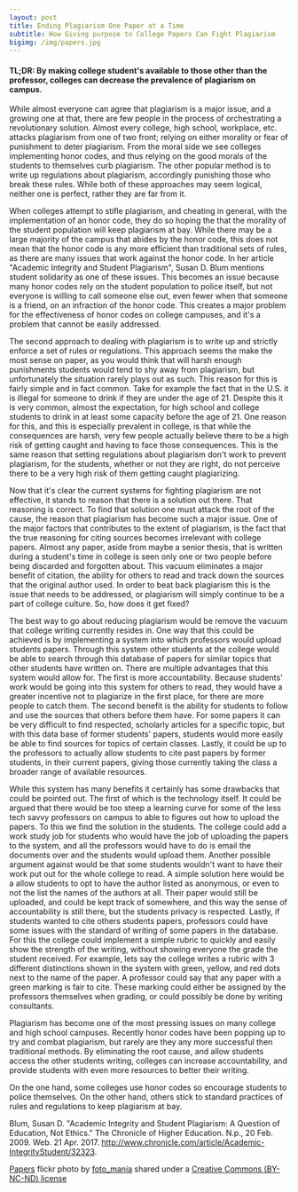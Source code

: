 ```yaml
---
layout: post
title: Ending Plagiarism One Paper at a Time
subtitle: How Giving purpose to College Papers Can Fight Plagiarism
bigimg: /img/papers.jpg
---
```


#### TL;DR: By making college student's available to those other than the professor, colleges can decrease the prevalence of plagiarism on campus.

While almost everyone can agree that plagiarism is a major issue, and a growing one at that, there are few people in the process of orchestrating a revolutionary solution. Almost every college, high school, workplace, etc. attacks plagiarism from one of two front; relying on either morality or fear of punishment to deter plagiarism. From the moral side we see colleges implementing honor codes, and thus relying on the good morals of the students to themselves curb plagiarism. The other popular method is to write up regulations about plagiarism, accordingly punishing those who break these rules. While both of these approaches may seem logical, neither one is perfect, rather they are far from it.

When colleges attempt to stifle plagiarism, and cheating in general, with the implementation of an honor code, they do so hoping the that the morality of the student population will keep plagiarism at bay. While there may be a large majority of the campus that abides by the honor code, this does not mean that the honor code is any more efficient than traditional sets of rules, as there are many  issues that work against the honor code. In her article "Academic Integrity and Student Plagiarism", Susan D. Blum mentions student solidarity as one of these issues. This becomes an issue because many honor codes rely on the student population to police itself, but not everyone is willing to call someone else out, even fewer when that someone is a friend, on an infraction of the honor code. This creates a major problem for the effectiveness of honor codes on college campuses, and it's a problem that cannot be easily addressed.

The second approach to dealing with plagiarism is to write up and strictly enforce a set of rules or regulations. This approach seems the make the most sense on paper, as you would think that will harsh enough punishments students would tend to shy away from plagiarism, but unfortunately the situation rarely plays out as such. This reason for this is fairly simple and in fact common. Take for example the fact that in the U.S. it is illegal for someone to drink if they are under the age of 21. Despite this it is very common, almost the expectation, for high school and college students to drink in at least some capacity before the age of 21. One reason for this, and this is especially prevalent in college, is that while the consequences are harsh, very few people actually believe there to be a high risk of getting caught and having to face those consequences. This is the same reason that setting regulations about plagiarism don't work to prevent plagiarism, for the students, whether or not they are right, do not perceive there to be a very high risk of them getting caught plagiarizing.

Now that it's clear the current systems for fighting plagiarism are not effective, it stands to reason that there is a solution out there. That reasoning is correct. To find that solution one must attack the root of the cause, the reason that plagiarism has become such a major issue. One of the major factors that contributes to the extent of plagiarism, is the fact that the true reasoning for citing sources becomes irrelevant with college papers. Almost any paper, aside from maybe a senior thesis, that is written during a student's time in college is seen only one or two people before being discarded and forgotten about. This vacuum eliminates a major benefit of citation, the ability for others to read and track down the sources that the original author used. In order to beat back plagiarism this is the issue that needs to be addressed, or plagiarism will simply continue to be a part of college culture. So, how does it get fixed?

The best way to go about reducing plagiarism would be remove the vacuum that college writing currently resides in. One way that this could be achieved is by implementing a system into which professors would upload students papers. Through this system other students at the college would be able to search through this database of papers for similar topics that other students have written on. There are multiple advantages that this system would allow for. The first is more accountability. Because students' work would be going into this system for others to read, they would have a greater incentive not to plagiarize in the first place, for there are more people to catch them. The second benefit is the ability for students to follow and use the sources that others before them have. For some papers it can be very difficult to find respected, scholarly articles for a specific topic, but with this data base of former students' papers, students would more easily be able to find sources for topics of certain classes. Lastly, it could be up to the professors to actually allow students to cite past papers by former students, in their current papers, giving those currently taking the class a broader range of available resources.

While this system has many benefits it certainly has some drawbacks that could be pointed out. The first of which is the technology itself. It could be argued that there would be too steep a learning curve for some of the less tech savvy professors on campus to able to figures out how to upload the papers. To this we find the solution in the students. The college could add a work study job for students who would have the job of uploading the papers to the system, and all the professors would have to do is email the documents over and the students would upload them. Another possible argument against would be that some students wouldn't want to have their work put out for the whole college to read. A simple solution here would be a allow students to opt to have the author listed as anonymous, or even to not the list the names of the authors at all. Their paper would still be uploaded, and could be kept track of somewhere, and this way the sense of accountability is still there, but the students privacy is respected. Lastly, if students wanted to cite others students papers, professors could have some issues with the standard of writing of some papers in the database. For this the college could implement a simple rubric to quickly and easily show the strength of the writing, without showing everyone the grade the student received. For example, lets say the college writes a rubric with 3 different distinctions shown in the system with green, yellow, and red dots next to the name of the paper. A professor could say that any paper with a green marking is fair to cite. These marking could either be assigned by the professors themselves when grading, or could possibly be done by writing consultants.

Plagiarism has become one of the most pressing issues on many college and high school campuses. Recently honor codes have been popping up to try and combat plagiarism, but rarely are they any more successful then traditional methods. By eliminating the root cause, and allow students access the other students writing, colleges can increase accountability, and provide students with even more resources to better their writing.




On the one hand, some colleges use honor codes so encourage students to police themselves. On the other hand, others stick to standard practices of rules and regulations to keep plagiarism at bay.

 Blum, Susan D. "Academic Integrity and Student Plagiarism: A Question of Education, Not Ethics." The Chronicle of Higher Education. N.p., 20  Feb. 2009. Web. 21 Apr. 2017. <http://www.chronicle.com/article/Academic-IntegrityStudent/32323>.

<a title="Papers" href="https://flickr.com/photos/foto_mania/16263117970">Papers</a> flickr photo by <a href="https://flickr.com/people/foto_mania">foto_mania</a> shared under a <a href="https://creativecommons.org/licenses/by-nc-nd/2.0/">Creative Commons (BY-NC-ND) license</a>
